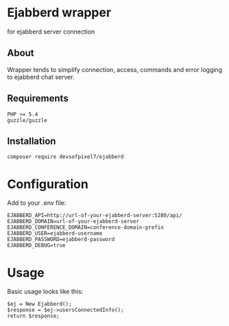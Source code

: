 #  Ejabberd wrapper
for ejabberd server connection
##  About
Wrapper tends to simplify connection, access, commands and error logging to ejabberd chat server. 
## Requirements
```
PHP >= 5.4
guzzle/guzzle
```
## Installation
```
composer require devsofpixel7/ejabberd
```
# Configuration
Add to your .env file:
```
EJABBERD_API=http://url-of-your-ejabberd-server:5280/api/
EJABBERD_DOMAIN=url-of-your-ejabberd-server
EJABBERD_CONFERENCE_DOMAIN=conference-domain-prefix
EJABBERD_USER=ejabberd-username
EJABBERD_PASSWORD=ejabberd-password
EJABBERD_DEBUG=true
```
# Usage
Basic usage looks like this:
```
$ej = New Ejabberd();
$response = $ej->usersConnectedInfo();
return $response;
```
